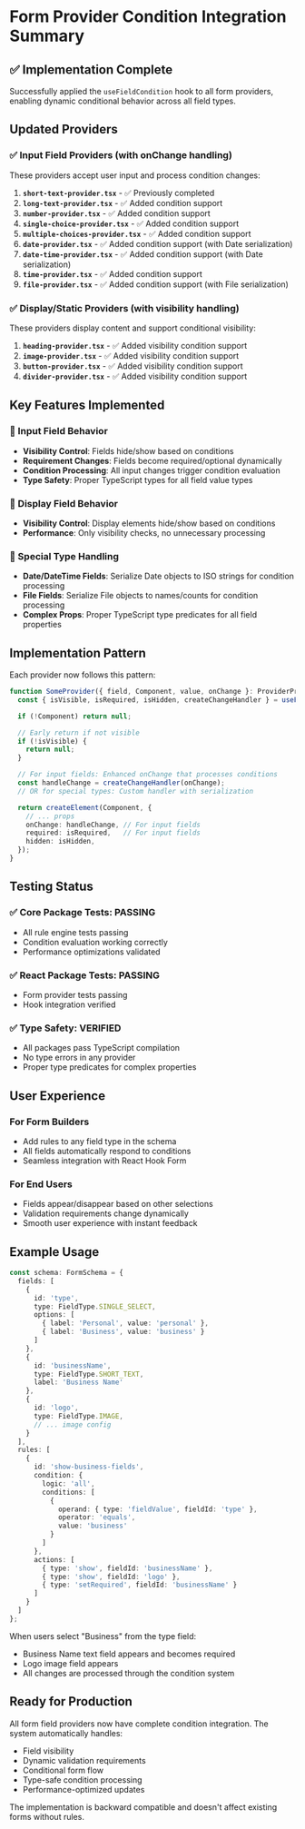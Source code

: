 # Form Provider Condition Integration Summary

## ✅ Implementation Complete

Successfully applied the `useFieldCondition` hook to all form providers, enabling dynamic conditional behavior across all field types.

## Updated Providers

### ✅ Input Field Providers (with onChange handling)
These providers accept user input and process condition changes:

1. **`short-text-provider.tsx`** - ✅ Previously completed
2. **`long-text-provider.tsx`** - ✅ Added condition support
3. **`number-provider.tsx`** - ✅ Added condition support
4. **`single-choice-provider.tsx`** - ✅ Added condition support
5. **`multiple-choices-provider.tsx`** - ✅ Added condition support
6. **`date-provider.tsx`** - ✅ Added condition support (with Date serialization)
7. **`date-time-provider.tsx`** - ✅ Added condition support (with Date serialization)
8. **`time-provider.tsx`** - ✅ Added condition support
9. **`file-provider.tsx`** - ✅ Added condition support (with File serialization)

### ✅ Display/Static Providers (with visibility handling)
These providers display content and support conditional visibility:

1. **`heading-provider.tsx`** - ✅ Added visibility condition support
2. **`image-provider.tsx`** - ✅ Added visibility condition support
3. **`button-provider.tsx`** - ✅ Added visibility condition support
4. **`divider-provider.tsx`** - ✅ Added visibility condition support

## Key Features Implemented

### 🎯 Input Field Behavior
- **Visibility Control**: Fields hide/show based on conditions
- **Requirement Changes**: Fields become required/optional dynamically
- **Condition Processing**: All input changes trigger condition evaluation
- **Type Safety**: Proper TypeScript types for all field value types

### 🎯 Display Field Behavior
- **Visibility Control**: Display elements hide/show based on conditions
- **Performance**: Only visibility checks, no unnecessary processing

### 🎯 Special Type Handling
- **Date/DateTime Fields**: Serialize Date objects to ISO strings for condition processing
- **File Fields**: Serialize File objects to names/counts for condition processing
- **Complex Props**: Proper TypeScript type predicates for all field properties

## Implementation Pattern

Each provider now follows this pattern:

```typescript
function SomeProvider({ field, Component, value, onChange }: ProviderProps) {
  const { isVisible, isRequired, isHidden, createChangeHandler } = useFieldCondition(field.id);

  if (!Component) return null;

  // Early return if not visible
  if (!isVisible) {
    return null;
  }

  // For input fields: Enhanced onChange that processes conditions
  const handleChange = createChangeHandler(onChange);
  // OR for special types: Custom handler with serialization

  return createElement(Component, {
    // ... props
    onChange: handleChange, // For input fields
    required: isRequired,   // For input fields
    hidden: isHidden,
  });
}
```

## Testing Status

### ✅ Core Package Tests: PASSING
- All rule engine tests passing
- Condition evaluation working correctly
- Performance optimizations validated

### ✅ React Package Tests: PASSING
- Form provider tests passing
- Hook integration verified

### ✅ Type Safety: VERIFIED
- All packages pass TypeScript compilation
- No type errors in any provider
- Proper type predicates for complex properties

## User Experience

### For Form Builders
- Add rules to any field type in the schema
- All fields automatically respond to conditions
- Seamless integration with React Hook Form

### For End Users
- Fields appear/disappear based on other selections
- Validation requirements change dynamically
- Smooth user experience with instant feedback

## Example Usage

```typescript
const schema: FormSchema = {
  fields: [
    {
      id: 'type',
      type: FieldType.SINGLE_SELECT,
      options: [
        { label: 'Personal', value: 'personal' },
        { label: 'Business', value: 'business' }
      ]
    },
    {
      id: 'businessName',
      type: FieldType.SHORT_TEXT,
      label: 'Business Name'
    },
    {
      id: 'logo',
      type: FieldType.IMAGE,
      // ... image config
    }
  ],
  rules: [
    {
      id: 'show-business-fields',
      condition: {
        logic: 'all',
        conditions: [
          {
            operand: { type: 'fieldValue', fieldId: 'type' },
            operator: 'equals',
            value: 'business'
          }
        ]
      },
      actions: [
        { type: 'show', fieldId: 'businessName' },
        { type: 'show', fieldId: 'logo' },
        { type: 'setRequired', fieldId: 'businessName' }
      ]
    }
  ]
};
```

When users select "Business" from the type field:
- Business Name text field appears and becomes required
- Logo image field appears
- All changes are processed through the condition system

## Ready for Production

All form field providers now have complete condition integration. The system automatically handles:
- Field visibility
- Dynamic validation requirements  
- Conditional form flow
- Type-safe condition processing
- Performance-optimized updates

The implementation is backward compatible and doesn't affect existing forms without rules.
